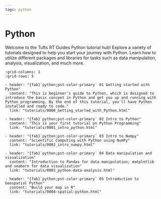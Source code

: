 ```yaml
---
tags: python
---
```

Python
====
Welcome to the Tufts RT Guides Python tutorial hub! Explore a variety of tutorials designed to help you start your journey with Python. Learn how to utilize different packages and libraries for tasks such as data manipulation, analysis, visualization, and much more.

```{gallery-grid}
:grid-columns: 1
:grid-rows: 5

- header: "{fab}`python;pst-color-primary` 01 Getting started with Python"
  content: "This is beginner’s guide to Python, which is designed to introduce the basic concpet in Python and get you up and running with Python programming. By the end of this tutorial, you'll have Python installed and ready to code."
  link: "tutorials/0000_Getting_started_with_Python.html"

- header: "{fab}`python;pst-color-primary` 02 Intro to Python"
  content: "This is your first tutorial on Python Programming"
  link: "tutorials/0001_intro_python.html"

- header: "{fab}`python;pst-color-primary` 03 Intro to Numpy"
  content: "Scientific Computing with Python using NumPy"
  link: "tutorials/0002_intro_numpy.html"

- header: "{fab}`python;pst-color-primary` 04 Data manipulation and visualization"
  content: "Introduction to Pandas for data manipulation; matplotlib and seaborn for data visualization"
  link: "tutorials/0003_python-data-analysis.html"

- header: "{fab}`python;pst-color-primary` 05 Introduction to Geospatial Python"
  content: "Build your map in R"
  link: "tutorials/0004-spatial-python.html" 


```
